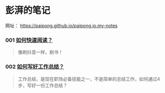 # 彭湃的笔记

网址： https://paipong.github.io/paipong.io.my-notes

### 001 [如何快速阅读？](/fast-reading/)

>像刷抖音一样，刷书！

### 002 [如何写好工作总结？](/work-summary/)

>工作总结，是现在职场必备技能之一，不是简单的总结工作，如何通过4步，写好一份工作总结？
